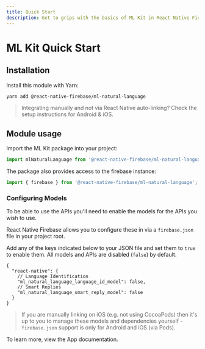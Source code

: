 ```yaml
---
title: Quick Start
description: Get to grips with the basics of ML Kit in React Native Firebase
---
```


# ML Kit Quick Start

## Installation

Install this module with Yarn:

```bash
yarn add @react-native-firebase/ml-natural-language
```

> Integrating manually and not via React Native auto-linking? Check the setup instructions for <Anchor version group href="/android">Android</Anchor> & <Anchor version group href="/ios">iOS</Anchor>.

## Module usage

Import the ML Kit package into your project:

```js
import mlNaturalLanguage from '@react-native-firebase/ml-natural-language';
```

The package also provides access to the firebase instance:

```js
import { firebase } from '@react-native-firebase/ml-natural-language';
```

### Configuring Models

To be able to use the APIs you'll need to enable the models for the APIs you wish to use.

React Native Firebase allows you to configure these in via a `firebase.json` file in your project root.

Add any of the keys indicated below to your JSON file and set them to `true` to enable them. All models and APIs are disabled (`false`) by default.

```json5
{
  "react-native": {
    // Language Identification
    "ml_natural_language_language_id_model": false,
    // Smart Replies
    "ml_natural_language_smart_reply_model": false
  }
}
```

> If you are manually linking on iOS (e.g. not using CocoaPods) then it's up to you to manage these models and dependencies yourself - `firebase.json` support is only for Android and iOS (via Pods).

To learn more, view the <Anchor version group="app" href="/firebase-json">App documentation</Anchor>.
